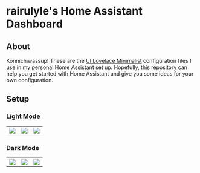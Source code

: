 # rairulyle's Home Assistant Dashboard

## About

Konnichiwassup! These are the [UI Lovelace Minimalist](https://ui-lovelace-minimalist.github.io/UI/) configuration files I use in my personal Home Assistant set up. Hopefully, this repository can help you get started with Home Assistant and give you some ideas for your own configuration.

## Setup

### Light Mode

<TABLE>
<TR>
    <TD>
    <img src="https://raw.githubusercontent.com/rairulyle/HA_UI-Lovelace-Minimalist-Dashboard/master/preview/00_01_overview_light.png"
    </TD>
    <TD>
    <img src="https://raw.githubusercontent.com/rairulyle/HA_UI-Lovelace-Minimalist-Dashboard/master/preview/00_02_overview_light.png"
    </TD>
     <TD>
    <img src="https://raw.githubusercontent.com/rairulyle/HA_UI-Lovelace-Minimalist-Dashboard/master/preview/00_01_status_light.png"
    </TD>
</TR>
</TABLE>

### Dark Mode

<TABLE>
<TR>
    <TD>
    <img src="https://raw.githubusercontent.com/rairulyle/HA_UI-Lovelace-Minimalist-Dashboard/master/preview/00_01_overview_dark.png"
    </TD>
    <TD>
    <img src="https://raw.githubusercontent.com/rairulyle/HA_UI-Lovelace-Minimalist-Dashboard/master/preview/00_02_overview_dark.png"
    </TD>
    <TD>
    <img src="https://raw.githubusercontent.com/rairulyle/HA_UI-Lovelace-Minimalist-Dashboard/master/preview/00_01_status_dark.png"
    </TD>
</TR>
</TABLE>
